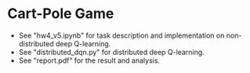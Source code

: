 # Cart-Pole Game
* See "hw4_v5.ipynb" for task description and implementation on non-distributed deep Q-learning.
* See "distributed_dqn.py" for distributed deep Q-learning.
* See "report.pdf" for the result and analysis.

